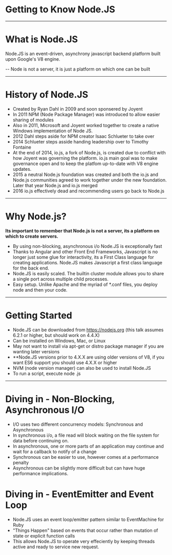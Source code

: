 # Getting to Know Node.JS
---

# What is Node.JS

Node.JS is an event-driven, asynchrony javascript backend platform built upon Google's V8 engine.

--
Node is not a server, it is just a platform on which one can be built

---
# History of Node.JS

 - Created by Ryan Dahl in 2009 and soon sponsered by Joyent
 - In 2011 NPM (Node Package Manager) was introduced to allow easier sharing of modules
 - Also in 2011, Microsoft and Joyent worked together to create a native Windows implementation of Node JS.
 - 2012 Dahl steps aside for NPM creator Isaac Schlueter to take over
 - 2014 Schlueter steps asside handing leadership over to Timothy Fontaine
 - At the end of 2014, io.js, a fork of Node.js, is created due to conflict with how Joyent was governing the platform. io.js main goal was to make governance open and to keep the platfom up-to-date with V8 engine updates.
 - 2015 a neutral Node.js foundation was created and both the io.js and Node.js communities agreed to work together under the new foundation. Later that year Node.js and io.js merged
 - 2016 io.js effectively dead and recommending users go back to Node.js

---
# Why Node.js?

**Its important to remember that Node.js is not a server, its a platform on which to create servers.**

 - By using non-blocking, asynchronous i/o Node.JS is exceptionally fast
 - Thanks to Angular and other Front End Frameworks, Javascript is no longer just some glue for interactivity, its a First Class language for creating applications. Node.JS makes Javascript a first class language for the back end.
 - Node.JS is easily scaled. The builtin cluster module allows you to share a single port across multiple child processes. 
 - Easy setup. Unlike Apache and the myriad of *.conf files, you deploy node and then your code.

---
# Getting Started
 - Node.JS can be downloaded from https://nodejs.org (this talk assumes 6.2.1 or higher, but should work on 4.4.X)
 - Can be installed on Windows, Mac, or Linux
 - May not want to install via apt-get or distro package manager if you are wanting later versions
 - **Node.JS versions prior to 4.X.X are using older versions of V8, if you want ES6 support you should use 4.X.X or higher
 - NVM (node version manager) can also be used to install Node.JS
 - To run a script, execute node <scriptname>.js

---
 # Diving in - Non-Blocking, Asynchronous I/O
 - I/O uses two different concurrency models: Synchronous and Asynchronous
 - In synchronous i/o, a file read will block waiting on the file system for data before continuing on.
 - In asynchronous, one or more parts of an application may continue and wait for a callback to notify of a change
 - Synchronous can be easier to use, however comes at a performance penalty
 - Asynchronous can be slightly more difficult but can have huge performance implications.

 # Diving in - EventEmitter and Event Loop
 - Node.JS uses an event loop/emitter pattern similar to EventMachine for Ruby
 - "Things Happen" based on events that occur rather than mutation of state or explicit function calls
 - This allows Node.JS to operate very effeciently by keeping threads active and ready to service new request. 


 
  
 
